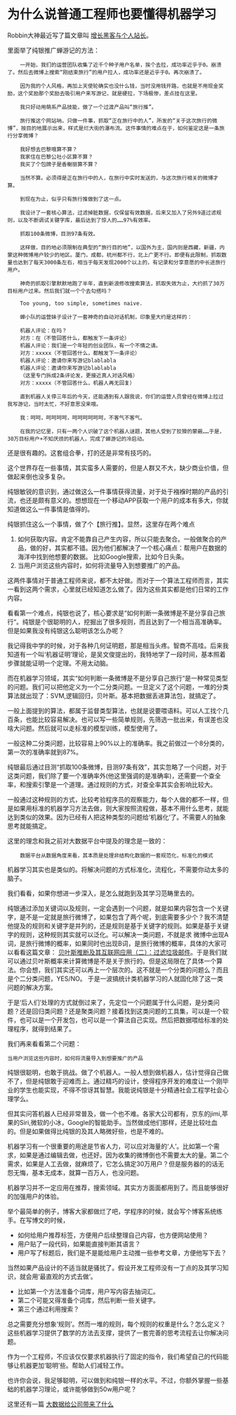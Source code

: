 # 为什么说普通工程师也要懂得机器学习



Robbin大神最近写了篇文章叫 [增长黑客与个人站长](http://t.cn/RyEl0yZ)。

里面举了纯银推广蝉游记的方法：

		一开始，我们的运营团队收集了近千个种子用户名单，挨个去拉，成功率近乎于0。崩溃了。然后去微博上搜索“刚结束旅行”的用户拉人，成功率还是近乎于0。再次崩溃了。
		
		因为我的个人风格，再加上天使轮确实也没什么钱，当时没用钱开路，也就是不用现金奖励，这个奖励那个奖励去吸引用户来写游记，就是硬拉，下场极惨，差点挂在这里。
		
		我只好动用萌系产品技能，做了一个过渡产品叫“旅行推”。
		
		旅行推这个网站呐，只做一件事，抓取“正在旅行中的人”，所发的“关于这次旅行的微博”，按目的地展示出来，样式是烂大街的瀑布流。这件事情的难点在于，如何鉴定这是一条旅行分享微博？
		
		我好想去巴黎哦算不算？
		我家住在巴黎公社小区算不算？
		我买了个包牌子是香榭丽算不算？
		
		当然不算。必须得是正在旅行中的人，在旅行中实时发送的，与这次旅行相关的微博才算。
		
		到现在为止，似乎只有旅行推做到了这一点。
		
		我设计了一套核心算法，过滤掉脏数据，仅保留有效数据，后来又加入了另外9道过滤规则，以及不断调试关键字库，最后达到了惊人的……97%有效率。
		
		抓取100条微博，目测97条有效。
		
		这样做，目的地必须限制在典型的“旅行目的地”，以国外为主，国内则是西藏，新疆，内蒙这种微博用户较少的地区。厦门，成都，杭州都不行，北上广更不行。即便有此限制，抓取数量也达到了每天3000条左右，相当于每天发现2000个以上的，有记录和分享意愿的中长途旅行用户。
		
		神奇的抓取引擎默默地跑了半年，直到新浪修改搜索算法，抓取失效为止，大约抓了30万目标用户过来。然后我们就一个个去勾搭吗？
		
		Too young, too simple, sometimes naive.
		
		蝉小队的运营妹子设计了一套神奇的自动对话机制，印象里大约是这样的：
		
		机器人评论：在吗？
		对方：在（不管回答什么，都触发下一条评论）
		机器人评论：我们是一个年轻的创业团队，有一个不情之请。
		对方：xxxxx（不管回答什么，都触发下一条评论）
		机器人评论：邀请你来写游记blablabla
		机器人评论：邀请你来写游记blablabla
		（这里专门拆成2条评论发，更接近真人对话风格）
		对方：xxxxx（不管回答什么，机器人再无回复）
		
		直到机器人关停三年后的今天，还能遇到有人跟我说，你们的运营人员曾经在微博上拉过我写游记，当时太忙，不好意思没来哦。
		
		我：呵呵，呵呵呵呵，呵呵呵呵呵呵，不客气不客气。
		
		在我的记忆里，只有一两个人识破了这个机器人谜题，其他人受到了狡猾的蒙蔽……于是，30万目标用户+不知厌烦的机器人，完成了蝉游记的冷启动。
		
还是很有趣的。这套组合拳，打的还是非常有技巧的。

这个世界存在一些事情，其实蛮多人需要的，但是人群又不大，缺少商业价值，但做起来倒也没多复杂。

纯银敏锐的意识到，通过做这么一件事情获得流量，对于处于襁褓时期的产品的引流，也还是颇有意义的。想想现在一个移动APP获取一个用户的成本有多大，你就知道做这么一件事情是值得的。

纯银抓住这么一个事情，做了个【旅行推】。显然，这里存在两个难点

1. 如何获取内容。肯定不能靠自己产生内容，所以只能去聚合。一般做聚合的产品，做的好，其实都不错。因为他们都解决了一个核心痛点：帮用户在数据的海洋中找到他想要的数据。 比如Google搜索，比如今日头条。
2. 当用户浏览这些内容时，如何将流量导入到想要推广的产品。

这两件事情对于普通工程师来说，都不太好做。而对于一个算法工程师而言，其实一看到这两个需求，心里就已经知道怎么做了。因为这些其实都是他们日常的工作内容。

看看第一个难点，纯银也说了，核心要求是“如何判断一条微博是不是分享自己旅行“。纯银是个很聪明的人，挖掘出了很多规则，而且达到了一个相当高准确率。但是如果我没有纯银这么聪明该怎么办呢？

我记得我中学的时候，对于各种几何证明题，那是相当头疼。智商不高哇。后来我知道有一个叫‘机器证明’理论，是吴文俊提出的，我特地学了一段时间，基本照着步骤就能证明一个定理。不用太动脑。

而在机器学习领域，其实“如何判断一条微博是不是分享自己旅行“是一种常见类型的问题。我们可以把他定义为一个二分类问题。一旦定义了这个问题，一堆的分类算法就出现了：SVM,逻辑回归，贝叶斯。基本把数据丢进算法包，就搞定了。

一般上面提到的算法，都属于监督类型算法，也就是说要喂语料。可以人工找个几百条，也能比较容易解决。也可以写一些简单规则，先筛选一批出来，有误差也没啥大问题。然后就可以走标准的模型训练，模型使用了。

一般这种二分类问题，比较容易上90%以上的准确率。我之前做过一个8分类的，第一次的准确率就到87%。

纯银最后通过目测“抓取100条微博，目测97条有效”，其实忽略了一个问题，对于这类问题，我们除了要一个准确率外(他这里强调的是准确率)，还需要一个查全率，和搜索引擎是一个道理。通过规则的方式，对查全率其实会影响比较大。

一般通过这种规则的方式，比较考验程序员的观察能力，每个人做的都不一样，但是如果用标准的机器学习方法去做，则大家按照流程做，基本不用什么思考，就能达到类似的效果。因为已经有人把这种类型的问题给‘机器化’了。不需要人的抽象思考就能搞定。

这里的理念和我之前对大数据平台中提及的理念是一致的：

		数据平台从数据角度来看，其本质是处理非结构化数据的一套规范化，标准化的模式

机器学习其实也是类似的。将解决问题的方式标准化，流程化，不需要你动太多的脑子。

我们看看，如果你想进一步深入，是怎么就跑到及其学习范畴里去的。

纯银通过添加关键词以及规则，一定会遇到一个问题，就是如果内容包含一个关键字，是不是一定就是旅行微博了，如果包含了两个呢，到底需要多少个？我不清楚他提及的规则和关键字是并列的，还是规则是基于关键字的规则。如果是基于关键字的规则，这种规则其实就可以泛化。可以解决一类问题，不就是求 微博中出现A词，是旅行微博的概率，如果同时也出现B词，是旅行微博的概率，具体的大家可以看看这篇文章： [贝叶斯推断及其互联网应用（二）：过滤垃圾邮件](http://www.ruanyifeng.com/blog/2011/08/bayesian_inference_part_two.html)。于是我们就可以通过贝叶斯概率来计算微博是不是关于旅行的。但是这局限在了具体一个算法。你会想，我们其实还可以再上一个层次的。这不就是一个分类的问题么？而且是个二分类问题，YES/NO。 于是一波搞统计类机器学习的人就固化除了这一类问题的解决方案。

于是‘后人们’处理的方式就倒过来了，先定位一个问题属于什么问题，是分类问题？还是回归类问题？还是聚类问题？接着找到这类问题的工具集，可以是一个软件，也可以是一个开发包，也可以是一个算法自己实现。然后把数据喂给标准的处理程序，就得到结果了。

我们再来看看第二个问题：

    当用户浏览这些内容时，如何将流量导入到想要推广的产品

纯银很聪明，也敢于挑战。做了个机器人。一般人想到做机器人，估计觉得自己做不了，但是纯银敢于迎难而上。通过精巧的设计，使得程序开发的难度让一个刚毕业的学生也能实现，不得不惊讶其智慧。我能说纯银是十分精通社会工程学社会心理学么。

但其实问答机器人已经非常普及，做一个也不难。各家大公司都有，京东的jimi,苹果的Siri,微软的小冰，Google的智能助手。当然做成他们那样，还是比较吐血的。但是如果做得比纯银的及其人略微好些，也是不难的。

机器学习有一个很重要的用途是节省人力，可以应对海量的‘人’。比如第一个需求，如果是通过编辑去做，也还好。因为收集的微博倒也不需要太大的量。第二个需求，如果是人工去做，就麻烦了，它怎么搞定30万用户？但是服务器的的话无怨无悔，基本无成本，就算一百万人，也没问题。

机器学习并不一定应用在推荐，搜索领域。其实方方面面都用到了。而且能够很好的加强用户的体验。

举个最简单的例子，博客大家都做烂了吧，学程序的时候，就会写个博客系统练手。在写博文的时候，

* 如何给用户推荐标签，方便用户后续整理自己内容，也方便网站使用？
* 用户贴了一段代码，如果能直接判断其语言？
* 用户写了标题后，我们是不是能给用户主动推一些参考文章，方便他写下去？

当然如果产品设计的不适当就是骚扰了。假设开发工程师没有一丁点的及其学习知识，就会用‘最直观的方式去做’。

* 比如第一个方法准备个词库，用户写内容去抽词汇。
* 第二个可能又得准备个词库，然后判断一些关键字。
* 第三个通过利用搜索？

总之需要充分想象‘规则’。然而一堆的规则，每个规则的权重是什么？怎么定义？这些机器学习提供了数学的方法去支撑，提供了一套完善的思考流程去让你解决问题。

作为一个工程师，不应该仅仅要求机器执行了固定的指令，我们希望自己的代码能够让机器更加‘聪明’些。帮助人们减轻工作。

也许你会说，我足够聪明，可以做到和纯银一样的水平。不过，你额外掌握一些基础的机器学习理论，或许能够做到50w用户呢？

这里还有一篇 [大数据给公司带来了什么](https://github.com/allwefantasy/my-life/blob/master/what-big-data-brought.md)








